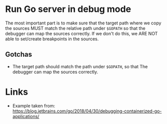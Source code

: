 # Run Go server in debug mode

The most important part is to make sure that the target path where we copy
the sources MUST match the relative path under `$GOPATH` so that the debugger
can map the sources correctly. If we don't do this, we ARE NOT able to set/create
breakpoints in the sources.

## Gotchas

- The target path should match the path under `$GOPATH`, so that
The debugger can map the sources correctly.

# Links

- Example taken from: https://blog.jetbrains.com/go/2018/04/30/debugging-containerized-go-applications/

